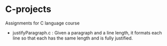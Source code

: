 # C-projects
Assignments for C language course

- justifyParagraph.c : Given a paragraph and a line length, it formats each line so that each has the same length and is fully justified.
